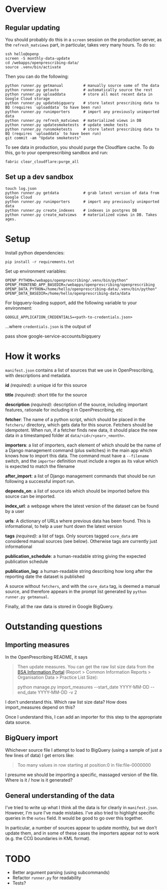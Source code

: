 # Overview

## Regular updating

You should probably do this in a `screen` session on the production
server, as the `refresh_matviews` part, in particular, takes very many
hours.  To do so:

    ssh hello@openp
    screen -S monthly-data-update
    cd /webapps/openprescribing-data/
    source .venv/bin/activate

Then you can do the following:

    python runner.py getmanual         # manually source some of the data
    python runner.py getauto           # automatically source the rest
    python runner.py uploaddata        # store all most recent data in Google Cloud storage
    python runner.py updatebigquery    # store latest prescribing data to BQ (requires `uploaddata` to have been run)
    python runner.py runimporters      # import any previously unimported data
    python runner.py refresh_matviews  # materialized views in DB
    python runner.py updatesmoketests  # update smoke tests
    python runner.py runsmoketests     # store latest prescribing data to BQ (requires `uploaddata` to have been run)
    git commit -am "Update smoketests"

To see data in production, you should purge the Cloudflare cache. To
do this, go to your openprescribing sandbox and run:

    fabric clear_cloudflare:purge_all

## Set up a dev sandbox

    touch log.json
    python runner.py getdata           # grab latest version of data from Google Cloud
    python runner.py runimporters      # import any previously unimported data
    python runner.py create_indexes    # indexes in postgres DB
    python runner.py create_matviews   # materialized views in DB. Takes ages.


# Setup

Install python dependencies:

    pip install -r requirements.txt

Set up environment variables:

    OPENP_PYTHON=/webapps/openprescribing/.venv/bin/python"
    OPENP_FRONTEND_APP_BASEDIR=/webapps/openprescribing/openprescribing
    OPENP_DATA_PYTHON=/home/hello/openprescribing-data/.venv/bin/python"
    OPENP_DATA_BASEDIR=/home/hello/openprescribing-data/data

For bigquery-loading support, add the following variable to your environment:

    GOOGLE_APPLICATION_CREDENTIALS=<path-to-credentials.json>

...where `credentials.json` is the output of

   pass show google-service-accounts/bigquery



# How it works

`manifest.json` contains a list of sources that we use in
OpenPrescribing, with descriptions and metadata.

**id** *(required)*: a unique id for this source

**title** *(required)*: short title for the source

**description** *(required)*: description of the source, including important features, rationale for including it in OpenPrescribing, etc

**fetcher**: The name of a python script, which should be placed in the `fetchers/` directory, which gets data for this source. Fetchers should be idempotent. When run, if a fetcher finds new data, it should place the new data in a timestamped folder at `data/<id>/<year>_<month>`.

**importers**: a list of importers, each element of which should be the name of a Django management command (plus switches) in the main app which knows how to import this data. The command must have a `--filename` switch, and the `importer` definition must include a regex as its value which is expected to match the filename

**after_import**: a list of Django management commands that should be run following a successful import run.

**depends_on**: a list of source ids which should be imported before this source can be imported.

**index_url**: a webpage where the latest version of the dataset can be found by a user

**urls**: A dictionary of URLs where previous data has been found. This is informational, to help a user hunt down the latest version

**tags** *(required)*: a list of tags. Only sources tagged `core_data` are considered manual sources (see below). Otherwise tags are currently just informational

**publication_schedule**: a human-readable string giving the expected publication schedule

**publication_lag**: a human-readable string describing how long after the reporting date the dataset is published

A source without `fetchers`, and with the `core_data` tag, is deemed a
manual source, and therefore appears in the prompt list generated by
`python runner.py getmanual`.

Finally, all the raw data is stored in Google BigQuery.

# Outstanding questions

## Importing measures

In the OpenPrescribing README, it says

> Then update measures. You can get the raw list size data from the
> [BSA Information Portal](https://apps.nhsbsa.nhs.uk/infosystems/welcome)
> (Report > Common Information Reports > Organisation Data > Practice
> List Size):
>
>    python manage.py import_measures --start_date YYYY-MM-DD --end_date YYYY-MM-DD -v 2

I don't understand this. Which raw list size data? How does
import_measures depend on this?

Once I understand this, I can add an importer for this step to the
appropriate data source.

## BigQuery import

Whichever source file I attempt to load to BigQuery (using a sample of just a few lines of data) I get errors like:

> Too many values in row starting at position:0 in file:file-0000000

I presume we should be importing a specific, massaged version of the
file. Where is it / how is it generated?

## General understanding of the data

I've tried to write up what I think all the data is for clearly in
`manifest.json`. However, I'm sure I've made mistakes. I've also tried
to highlight specific queries in the `notes` field. It would be good
to go over this together.

In particular, a number of sources appear to update monthly, but we
don't update them, and in some of these cases the importers appear not
to work (e.g. the CCG boundaries in KML format).

# TODO

* Better argument parsing (using subcommands)
* Refactor `runner.py` for readability
* Tests?

